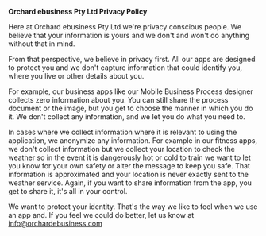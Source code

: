 **Orchard ebusiness Pty Ltd Privacy Policy**

Here at Orchard ebusiness Pty Ltd we're privacy conscious people. We believe that your information is yours and we don't and won't do anything without that in mind. 

From that perspective, we believe in privacy first. All our apps are designed to protect you and we don't capture information that could identify you, where you live or other details about you.

For example, our business apps like our Mobile Business Process designer collects zero information about you. You can still share the process document or the image, but you get to choose the manner in which you do it. We don't collect any information, and we let you do what you need to. 

In cases where we collect information where it is relevant to using the application, we anonymize any information. For example in our fitness apps,  we don't collect information but we collect your location to check the weather so in the event it is dangerously hot or cold to train we want to let you know for your own safety or alter the message to keep you safe. That information is approximated and your location is never exactly sent to the weather service. Again, if you want to share information from the app, you get to share it, it's all in your control.

We want to protect your identity. That's the way we like to feel when we use an app and. If you feel we could do better, let us know at info@orchardebusiness.com 


